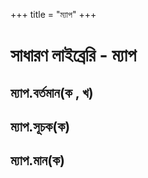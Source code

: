 +++
title = "ম্যাপ"
+++

# সাধারণ লাইব্রেরি - ম্যাপ

## ম্যাপ.বর্তমান(ক , খ)
## ম্যাপ.সূচক(ক)
## ম্যাপ.মান(ক)
